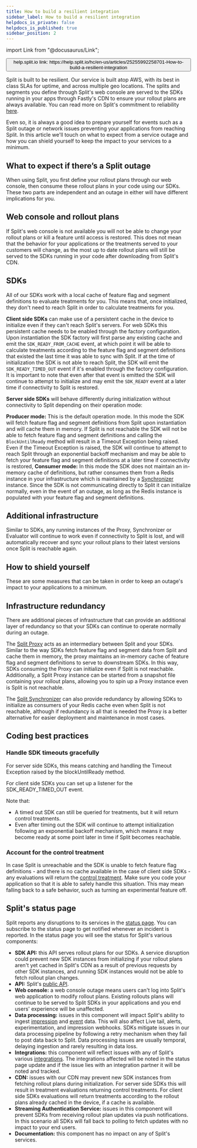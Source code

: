 ```yaml
---
title: How to build a resilient integration
sidebar_label: How to build a resilient integration
helpdocs_is_private: false
helpdocs_is_published: true
sidebar_position: 2
---
```


import Link from "@docusaurus/Link";

<p>
  <button style={{borderRadius:'8px', border:'1px', fontFamily:'Courier New', fontWeight:'800', textAlign:'left'}}> help.split.io link: https://help.split.io/hc/en-us/articles/25255992258701-How-to-build-a-resilient-integration </button>
</p>

Split is built to be resilient. Our service is built atop AWS, with its best in class SLAs for uptime, and across multiple geo locations. The splits and segments you define through Split's web console are served to the SDKs running in your apps through Fastly's CDN to ensure your rollout plans are always available. You can read more on Split's commitment to reliability [here](https://www.split.io/trust/reliability/).

Even so, it is always a good idea to prepare yourself for events such as a Split outage or network issues preventing your applications from reaching Split. In this article we'll touch on what to expect from a service outage and how you can shield yourself to keep the impact to your services to a minimum.

## What to expect if there’s a Split outage

When using Split, you first define your rollout plans through our web console, then consume these rollout plans in your code using our SDKs. These two parts are independent and an outage in either will have different implications for you.

## Web console and rollout plans

If Split's web console is not available you will not be able to change your rollout plans or kill a feature until access is restored. This does not mean that the behavior for your applications or the treatments served to your customers will change, as the most up to date rollout plans will still be served to the SDKs running in your code after downloading from Split's CDN.

## SDKs

All of our SDKs work with a local cache of feature flag and segment definitions to evaluate treatments for you. This means that, once initialized, they don't need to reach Split in order to calculate treatments for you.

**Client side SDKs** can make use of a persistent cache in the device to initialize even if they can't reach Split's servers. For web SDKs this persistent cache needs to be enabled through the factory configuration. Upon instantiation the SDK factory will first parse any existing cache and emit the `SDK_READY_FROM_CACHE` event, at which point it will be able to calculate treatments according to the feature flag and segment definitions that existed the last time it was able to sync with Split. If at the time of initialization the SDK is not able to reach Split, the SDK will emit the `SDK_READY_TIMED_OUT` event if it's enabled through the factory configuration. It is important to note that even after that event is emitted the SDK will continue to attempt to initialize and may emit the `SDK_READY` event at a later time if connectivity to Split is restored.

**Server side SDKs** will behave differently during initialization without connectivity to Split depending on their operation mode:

**Producer mode:** This is the default operation mode. In this mode the SDK will fetch feature flag and segment definitions from Split upon instantiation and will cache them in memory. If Split is not reachable the SDK will not be able to fetch feature flag and segment definitions and calling the `BlockUntilReady` method will result in a Timeout Exception being raised. Even if the Timeout Exception is raised, the SDK will continue to attempt to reach Split through an exponential backoff mechanism and may be able to fetch your feature flag and segment definitions at a later time if connectivity is restored,
**Consumer mode:** In this mode the SDK does not maintain an in-memory cache of definitions, but rather consumes them from a Redis instance in your infrastructure which is maintained by a [Synchronizer](https://help.split.io/hc/en-us/articles/360019686092-Split-Synchronizer) instance. Since the SDK is not communicating directly to Split it can initialize normally, even in the event of an outage, as long as the Redis instance is populated with your feature flag and segment definitions.

## Additional infrastructure

Similar to SDKs, any running instances of the Proxy, Synchronizer or Evaluator will continue to work even if connectivity to Split is lost, and will automatically recover and sync your rollout plans to their latest versions once Split is reachable again.

## How to shield yourself

These are some measures that can be taken in order to keep an outage's impact to your applications to a minimum.

## Infrastructure redundancy

There are additional pieces of infrastructure that can provide an additional layer of redundancy so that your SDKs can continue to operate normally during an outage.

The [Split Proxy](https://help.split.io/hc/en-us/articles/4415960499213-Split-Proxy) acts as an intermediary between Split and your SDKs. Similar to the way SDKs fetch feature flag and segment data from Split and cache them in memory, the proxy maintains an in-memory cache of feature flag and segment definitions to serve to downstream SDKs. In this way, SDKs consuming the Proxy can initialize even if Split is not reachable. Additionally, a Split Proxy instance can be started from a snapshot file containing your rollout plans, allowing you to spin up a Proxy instance even is Split is not reachable.

The [Split Synchronizer](https://help.split.io/hc/en-us/articles/360019686092-Split-Synchronizer) can also provide redundancy by allowing SDKs to initialize as consumers of your Redis cache even when Split is not reachable, although if redundancy is all that is needed the Proxy is a better alternative for easier deployment and maintenance in most cases.

## Coding best practices

### Handle SDK timeouts gracefully

For server side SDKs, this means catching and handling the Timeout Exception raised by the blockUntilReady method.

For client side SDKs you can set up a listener for the SDK_READY_TIMED_OUT event.

Note that:

* A timed out SDK can still be queried for treatments, but it will return control treatments.
* Even after timing out the SDK will continue to attempt initialization following an exponential backoff mechanism, which means it may become ready at some point later in time if Split becomes reachable.

### Account for the control treatment

In case Split is unreachable and the SDK is unable to fetch feature flag definitions - and there is no cache available in the case of client side SDKs - any evaluations will return the [control treatment](https://help.split.io/hc/en-us/articles/360020528072-Control-treatment). Make sure you code your application so that it is able to safely handle this situation. This may mean falling back to a safe behavior, such as turning an experimental feature off.

## Split's status page

Split reports any disruptions to its services in the [status page](https://status.split.io/). You can subscribe to the status page to get notified whenever an incident is reported. In the status page you will see the status for Split's various components:

* **SDK API:** this API serves rollout plans for our SDKs. A service disruption could prevent new SDK instances from initializing if your rollout plans aren't yet cached in Split's CDN as a result of previous requests by other SDK instances, and running SDK instances would not be able to fetch rollout plan changes.
* **API:** Split's [public API](https://docs.split.io/reference/introduction).
* **Web console:** a web console outage means users can't log into Split's web application to modify rollout plans. Existing rollouts plans will continue to be served to Split SDKs in your applications and you end users' experience will be unaffected.
* **Data processing:** issues in this component will impact Split's ability to ingest [impression](https://help.split.io/hc/en-us/articles/360020585192-Impressions) and [event](https://help.split.io/hc/en-us/articles/360020585772-Events) data. This will also affect Live tail, alerts, experimentation, and impression webhooks. SDKs mitigate issues in our data processing pipeline by following a retry mechanism when they fail to post data back to Split.  Data processing issues are usually temporal, delaying ingestion and rarely resulting in data loss. 
* **Integrations:** this component will reflect issues with any of Split's various [integrations](https://help.split.io/hc/en-us/categories/360001538192-Integrate-automate). The integrations affected will be noted in the status page update and if the issue lies with an integration partner it will be noted and tracked.
* **CDN:** issues with our CDN may prevent new SDK instances from fetching rollout plans during initialization. For server side SDKs this will result in treatment evaluations returning control treatments. For client side SDKs evaluations will return treatments according to the rollout plans already cached in the device, if a cache is available.
* **Streaming Authentication Service:** issues in this component will prevent SDKs from receiving rollout plan updates via push notifications. In this scenario all SDKs will fall back to polling to fetch updates with no impact to your end users.
* **Documentation:** this component has no impact on any of Split's services.